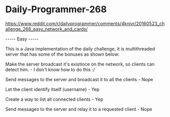 # Daily-Programmer-268
https://www.reddit.com/r/dailyprogrammer/comments/4knivr/20160523_challenge_268_easy_network_and_cards/

----- Easy -----

This is a Java implementation of the daily challenge, it is multithreaded server that has some of the bonuses as shown below:

Make the server broadcast it's existince on the network, so clients can detect him. - I don't know how to do this :/

Send messages to the server and broadcast it to all the clients - Nope

Let the client identify itself (username) - Yep

Create a way to list all connected clients - Yep

Send messages to the server and relay it to a requested client - Nope

